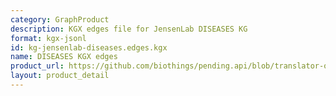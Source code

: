 ```yaml
---
category: GraphProduct
description: KGX edges file for JensenLab DISEASES KG
format: kgx-jsonl
id: kg-jensenlab-diseases.edges.kgx
name: DISEASES KGX edges
product_url: https://github.com/biothings/pending.api/blob/translator-output/plugins/DISEASES/DISEASES_kgx_edges.jsonl
layout: product_detail
---
```

